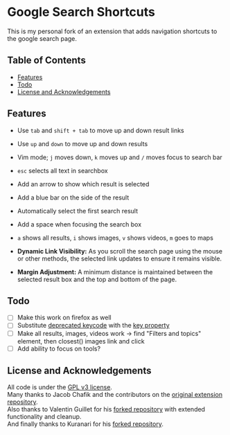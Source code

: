 # Google Search Shortcuts

This is my personal fork of an extension that adds navigation shortcuts to the google search page.

## Table of Contents
- [Features](#features)
- [Todo](#todo)
- [License and Acknowledgements](#license-and-acknowledgements)


## Features
- Use `tab` and `shift + tab` to move up and down result links
- Use `up` and `down` to move up and down results
- Vim mode; `j` moves down, `k` moves up and `/` moves focus to search bar
- `esc` selects all text in searchbox
- Add an arrow to show which result is selected
- Add a blue bar on the side of the result
- Automatically select the first search result
- Add a space when focusing the search box
- `a` shows all results, `i` shows images, `v` shows videos, `m` goes to maps

- **Dynamic Link Visibility:** As you scroll the search page using the mouse or other methods, the selected link updates to ensure it remains visible.

- **Margin Adjustment:** A minimum distance is maintained between the selected result box and the top and bottom of the page.


## Todo
- [ ] Make this work on firefox as well
- [ ] Substitute [deprecated keycode](https://developer.mozilla.org/en-US/docs/Web/API/KeyboardEvent/keyCode) with the [key property](https://developer.mozilla.org/en-US/docs/Web/API/KeyboardEvent/key)
- [ ] Make all results, images, videos work -> find "Filters and topics" element, then closest() images link and click
- [ ] Add ability to focus on tools?

## License and Acknowledgements
All code is under the [GPL v3 license][gpl3].  
Many thanks to Jacob Chafik and the contributors on the [original extension repository][jchafik].  
Also thanks to Valentin Guillet for his [forked repository][Valentin-Guillet] with extended functionality and cleanup.  
And finally thanks to Kuranari for his [forked repository][kuranari].


[gpl3]: https://www.gnu.org/licenses/gpl-3.0.en.html
[jchafik]: https://github.com/jchafik/google-search-shortcuts
[Valentin-Guillet]: https://github.com/Valentin-Guillet/google-search-shortcuts
[kuranari]: https://github.com/kuranari/google-search-shortcuts

